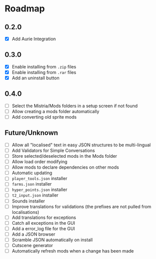 # Roadmap

## 0.2.0
* [x] Add Aurie Integration

## 0.3.0
* [x] Enable installing from `.zip` files
* [x] Enable installing from `.rar` files
* [x] Add an uninstall button

## 0.4.0
* [ ] Select the Mistria/Mods folders in a setup screen if not found
* [ ] Allow creating a mods folder automatically
* [ ] Add converting old sprite mods

## Future/Unknown
* [ ] Allow all "localised" text in easy JSON structures to be multi-lingual
* [ ] Add Validators for Simple Conversations
* [ ] Store selected/deselected mods in the Mods folder
* [ ] Allow load order modifying
* [ ] Allow mods to declare dependencies on other mods
* [ ] Automatic updating
* [ ] `player_tools.json` installer
* [ ] `farms.json` installer
* [ ] `hyper_points.json` installer
* [ ] `t2_input.json` installer
* [ ] Sounds installer
* [ ] Improve translations for validations (the prefixes are not pulled from localisations)
* [ ] Add translations for exceptions
* [ ] Catch all exceptions in the GUI
* [ ] Add a error_log file for the GUI
* [ ] Add a JSON browser
* [ ] Scramble JSON automatically on install
* [ ] Cutscene generator
* [ ] Automatically refresh mods when a change has been made